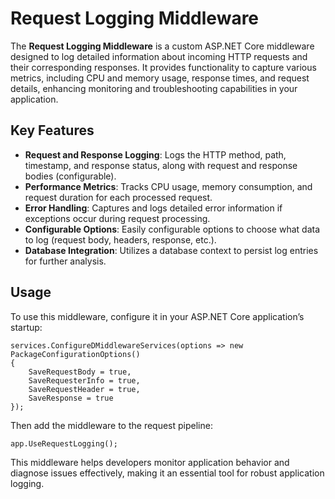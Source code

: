 <!DOCTYPE html>
<html lang="en">
<head>
    <meta charset="UTF-8">
    <meta name="viewport" content="width=device-width, initial-scale=1.0">
    
 
</head>
<body>

<h1>Request Logging Middleware</h1>

<p>The <strong>Request Logging Middleware</strong> is a custom ASP.NET Core middleware designed to log detailed information about incoming HTTP requests and their corresponding responses. It provides functionality to capture various metrics, including CPU and memory usage, response times, and request details, enhancing monitoring and troubleshooting capabilities in your application.</p>

<h2>Key Features</h2>
<ul>
    <li><strong>Request and Response Logging</strong>: Logs the HTTP method, path, timestamp, and response status, along with request and response bodies (configurable).</li>
    <li><strong>Performance Metrics</strong>: Tracks CPU usage, memory consumption, and request duration for each processed request.</li>
    <li><strong>Error Handling</strong>: Captures and logs detailed error information if exceptions occur during request processing.</li>
    <li><strong>Configurable Options</strong>: Easily configurable options to choose what data to log (request body, headers, response, etc.).</li>
    <li><strong>Database Integration</strong>: Utilizes a database context to persist log entries for further analysis.</li>
</ul>

<h2>Usage</h2>
<p>To use this middleware, configure it in your ASP.NET Core application’s startup:</p>

<pre><code>services.ConfigureDMiddlewareServices(options =&gt; new PackageConfigurationOptions()
{
    SaveRequestBody = true,
    SaveRequesterInfo = true,
    SaveRequestHeader = true,
    SaveResponse = true
});</code></pre>

<p>Then add the middleware to the request pipeline:</p>

<pre><code>app.UseRequestLogging();</code></pre>

<p>This middleware helps developers monitor application behavior and diagnose issues effectively, making it an essential tool for robust application logging.</p>

</body>
</html>
